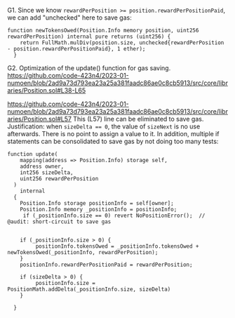 G1. Since we know ``rewardPerPosition >= position.rewardPerPositionPaid``, we can add "unchecked" here to save gas:
```
function newTokensOwed(Position.Info memory position, uint256 rewardPerPosition) internal pure returns (uint256) {
    return FullMath.mulDiv(position.size, unchecked{rewardPerPosition - position.rewardPerPositionPaid}, 1 ether);
  }
```

G2. Optimization of the update() function for gas saving.
https://github.com/code-423n4/2023-01-numoen/blob/2ad9a73d793ea23a25a381faadc86ae0c8cb5913/src/core/libraries/Position.sol#L38-L65


https://github.com/code-423n4/2023-01-numoen/blob/2ad9a73d793ea23a25a381faadc86ae0c8cb5913/src/core/libraries/Position.sol#L57
This (L57) line can be eliminated to save gas. Justification: when ``sizeDelta == 0``, the value of ``sizeNext`` is no use afterwards. There is no point to assign a value to it. In addition, multiple if statements can be consolidated to save gas by not doing too many tests:
```
function update(
    mapping(address => Position.Info) storage self,
    address owner,
    int256 sizeDelta,
    uint256 rewardPerPosition
  )
    internal
  {
    Position.Info storage positionInfo = self[owner];
    Position.Info memory _positionInfo = positionInfo;
     if (_positionInfo.size == 0) revert NoPositionError();  // @audit: short-circuit to save gas

    
    if (_positionInfo.size > 0) {
         positionInfo.tokensOwed = _positionInfo.tokensOwed + newTokensOwed(_positionInfo, rewardPerPosition);
    }
    positionInfo.rewardPerPositionPaid = rewardPerPosition;
    
    if (sizeDelta > 0) {      
         positionInfo.size =  PositionMath.addDelta(_positionInfo.size, sizeDelta)
    }

  }
```



